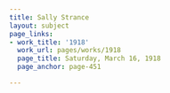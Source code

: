 ```yaml
---
title: Sally Strance
layout: subject
page_links:
- work_title: '1918'
  work_url: pages/works/1918
  page_title: Saturday, March 16, 1918
  page_anchor: page-451

---
```

